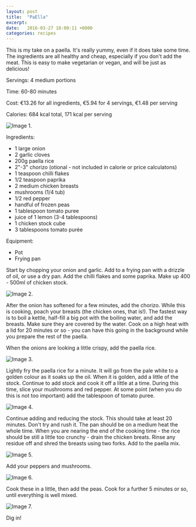 ```yaml
---
layout: post
title:  "PaElla"
excerpt: 
date:   2016-03-27 18:00:11 +0000
categories: recipes
---
```


This is my take on a paella. It's really yummy, even if it does take some time. The ingredients are all healthy and cheap, especially if you don't add the meat. This is easy to make vegetarian or vegan, and will be just as delicious!

Servings: 4 medium portions

Time: 60-80 minutes

Cost: €13.26 for all ingredients, €5.94 for 4 servings, €1.48 per serving 

Calories: 684 kcal total, 171 kcal per serving

![Image 1.]({{site.url}}/images/img_11_01.jpg "Ingredients")

Ingredients: 

  * 1 large onion
  * 2 garlic cloves 
  * 200g paella rice
  * 2"-3" chorizo (otional - not included in calorie or price calculatons)
  * 1 teaspoon chilli flakes
  * 1/2 teaspoon paprika
  * 2 medium chicken breasts
  * mushrooms (1/4 tub)
  * 1/2 red pepper
  * handful of frozen peas
  * 1 tablespoon tomato puree
  * juice of 1 lemon (3-4 tablespoons)
  * 1 chicken stock cube
  * 3 tablespoons tomato purée

Equipment:

  * Pot 
  * Frying pan

Start by chopping your onion and garlic. Add to a frying pan with a drizzle of oil, or use a dry pan. Add the chilli flakes and some paprika. Make up 400 - 500ml of chicken stock.

![Image 2.]({{site.url}}/images/img_11_02.jpg "Onion")

After the onion has softened for a few minutes, add the chorizo. While this is cooking, poach your breasts (the chicken ones, that is!). The fastest way is to boil a kettle, half-fill a big pot with the boiling water, and add the breasts. Make sure they are covered by the water. Cook on a high heat with a lid for 20 minutes or so - you can have this going in the background while you prepare the rest of the paella.

When the onions are looking a little crispy, add the paella rice.

![Image 3.]({{site.url}}/images/img_11_03.jpg "Paella rice")

Lightly fry the paella rice for a minute. It will go from the pale white to a golden colour as it soaks up the oil. When it is golden, add a little of the stock. Continue to add stock and cook it off a little at a time. During this time, slice your mushrooms and red pepper. At some point (when you do this is not too important) add the tablespoon of tomato puree.

![Image 4.]({{site.url}}/images/img_11_04.jpg "Tomato puree")

Continue adding and reducing the stock. This should take at least 20 minutes. Don't try and rush it. The pan should be on a medium heat the whole time. When you are nearing the end of the cooking time - the rice should be still a little too crunchy - drain the chicken breats. Rinse any residue off and shred the breasts using two forks. Add to the paella mix.

![Image 5.]({{site.url}}/images/img_11_05.jpg "Chicken")

Add your peppers and mushrooms. 

![Image 6.]({{site.url}}/images/img_11_06.jpg "Veg")

Cook these in a little, then add the peas. Cook for a further 5 minutes or so, until everything is well mixed.

![Image 7.]({{site.url}}/images/img_11_07.jpg "Dinner!")

Dig in!

